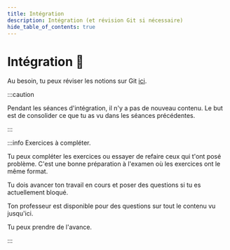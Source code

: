 ```yaml
---
title: Intégration
description: Intégration (et révision Git si nécessaire)
hide_table_of_contents: true
---
```


# Intégration 🔨

Au besoin, tu peux réviser les notions sur Git [ici](../git).

<Row>

<Column>

:::caution

Pendant les séances d'intégration, il n'y a pas de nouveau contenu. Le but est de consolider ce que tu as vu dans les séances précédentes.

:::

</Column>

<Column>

:::info Exercices à compléter.

Tu peux compléter les exercices ou essayer de refaire ceux qui t'ont posé problème. C'est une bonne préparation à l'examen où les exercices ont le même format.

Tu dois avancer ton travail en cours et poser des questions si tu es actuellement bloqué.

Ton professeur est disponible pour des questions sur tout le contenu vu jusqu'ici.

Tu peux prendre de l'avance.

:::

</Column>

</Row>
